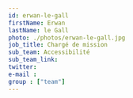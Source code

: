 ```yaml
---
id: erwan-le-gall
firstName: Erwan
lastName: le Gall
photo: ./photos/erwan-le-gall.jpg
job_title: Chargé de mission
sub_team: Accessibilité
sub_team_link:
twitter:
e-mail :
group : ["team"]
---
```

